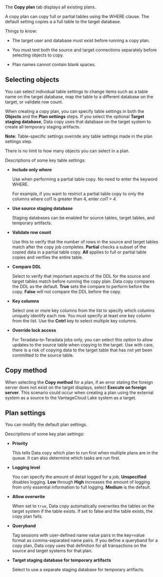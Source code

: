 The **Copy plan** tab displays all existing plans.

A copy plan can copy full or partial tables using the WHERE clause. The default setting copies a a full table to the target database.

Things to know:

-   The target user and database must exist before running a copy plan.


-   You must test both the source and target connections separately before selecting objects to copy.


-   Plan names cannot contain blank spaces.


## Selecting objects


You can select individual table settings to change items such as a table name on the target database, map the table to a different database on the target, or validate row count.

When creating a copy plan, you can specify table settings in both the **Objects** and the **Plan settings** steps. If you select the optional **Target staging database**, Data copy uses that database on the target system to create all temporary staging artifacts.

**Note**: Table-specific settings override any table settings made in the plan settings step.

There is no limit to how many objects you can select in a plan.

Descriptions of some key table settings:

-   **Include only where**

    Use when performing a partial table copy. No need to enter the keyword WHERE.

    For example, if you want to restrict a partial table copy to only the columns where col1 is greater than 4, enter *col1 > 4*.


-   **Use source staging database**

    Staging databases can be enabled for source tables, target tables, and temporary artifacts.


-   **Validate row count**

    Use this to verify that the number of rows in the source and target tables match after the copy job completes. **Partial** checks a subset of the copied data in a partial table copy. **All** applies to full or partial table copies and verifies the entire table.


-   **Compare DDL**

    Select to verify that important aspects of the DDL for the source and target tables match before running the copy plan. Data copy compares the DDL as the default. **True** sets the compare to perform before the copy. **False** will not compare the DDL before the copy.


-   **Key columns**

    Select one or more key columns from the list to specify which columns uniquely identify each row. You must specify at least one key column from the list. Use the **Cntrl** key to select multiple key columns.


-   **Override lock access**

    For Teradata-to-Teradata jobs only, you can select this option to allow updates to the source table when copying to the target. Use with care, there is a risk of copying data to the target table that has not yet been committed to the source table.


## Copy method


When selecting the **Copy method** for a plan, if an error stating the foreign server does not exist on the target displays, select **Execute on foreign server**. This scenario could occur when creating a plan using the external system as a source to the VantageCloud Lake system as a target.

## Plan settings


You can modify the default plan settings.

Descriptions of some key plan settings:

-   **Priority**

    This tells Data copy which plan to run first when multiple plans are in the queue. It can also determine which tasks are run first.


-   **Logging level**

    You can specify the amount of detail logged for a job. **Unspecified** disables logging. **Low** through **High** increases the amount of logging from only essential information to full logging. **Medium** is the default.


-   **Allow overwrite**

    When set to `true`, Data copy automatically overwrites the tables on the target system if the table exists. If set to false and the table exists, the copy plan fails.


-   **Queryband**

    Tag sessions with user-defined name value pairs in the key=value format as comma-separated name pairs. If you define a queryband for a copy plan, Data copy uses that definition for all transactions on the source and target systems for that plan.


-   **Target staging database for temporary artifacts**

    Select to use a separate staging database for temporary artifacts.



